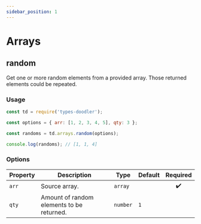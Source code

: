 ```yaml
---
sidebar_position: 1
---
```


# Arrays

## random

Get one or more random elements from a provided array. Those returned elements could be repeated.

### Usage

```js
const td = require('types-doodler');

const options = { arr: [1, 2, 3, 4, 5], qty: 3 };

const randoms = td.arrays.random(options);

console.log(randoms); // [1, 1, 4]
```

### Options

| Property      | Description                                  | Type       | Default | Required           |
| ------------- | -------------------------------------------- | ---------- | ------- | :----------------: |
| `arr`         | Source array.                                | `array`    |         | :heavy_check_mark: |
| `qty`         | Amount of random elements to be returned.    | `number`   | `1`     |                    |
